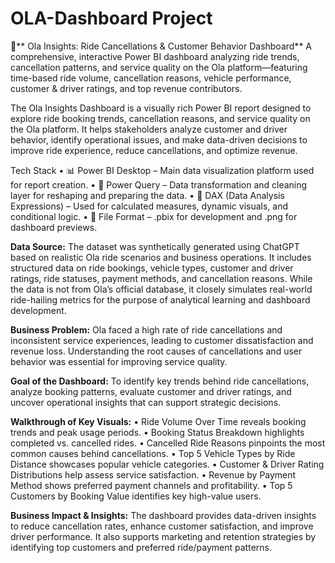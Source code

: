 # OLA-Dashboard Project
🚖** Ola Insights: Ride Cancellations & Customer Behavior Dashboard**
A comprehensive, interactive Power BI dashboard analyzing ride trends, cancellation patterns, and service quality on the Ola platform—featuring time-based ride volume, cancellation reasons, vehicle performance, customer & driver ratings, and top revenue contributors.

The Ola Insights Dashboard is a visually rich Power BI report designed to explore ride booking trends, cancellation reasons, and service quality on the Ola platform. It helps stakeholders analyze customer and driver behavior, identify operational issues, and make data-driven decisions to improve ride experience, reduce cancellations, and optimize revenue.

Tech Stack
• 📊 Power BI Desktop – Main data visualization platform used for report creation.
• 📂 Power Query – Data transformation and cleaning layer for reshaping and preparing the data.
• 🧠 DAX (Data Analysis Expressions) – Used for calculated measures, dynamic visuals, and conditional logic.
• 📁 File Format – .pbix for development and .png for dashboard previews.

**Data Source:**
The dataset was synthetically generated using ChatGPT based on realistic Ola ride scenarios and business operations. It includes structured data on ride bookings, vehicle types, customer and driver ratings, ride statuses, payment methods, and cancellation reasons. While the data is not from Ola’s official database, it closely simulates real-world ride-hailing metrics for the purpose of analytical learning and dashboard development.

**Business Problem:**
Ola faced a high rate of ride cancellations and inconsistent service experiences, leading to customer dissatisfaction and revenue loss. Understanding the root causes of cancellations and user behavior was essential for improving service quality.

**Goal of the Dashboard:**
To identify key trends behind ride cancellations, analyze booking patterns, evaluate customer and driver ratings, and uncover operational insights that can support strategic decisions.

**Walkthrough of Key Visuals:**
• Ride Volume Over Time reveals booking trends and peak usage periods.
• Booking Status Breakdown highlights completed vs. cancelled rides.
• Cancelled Ride Reasons pinpoints the most common causes behind cancellations.
• Top 5 Vehicle Types by Ride Distance showcases popular vehicle categories.
• Customer & Driver Rating Distributions help assess service satisfaction.
• Revenue by Payment Method shows preferred payment channels and profitability.
• Top 5 Customers by Booking Value identifies key high-value users.

**Business Impact & Insights:**
The dashboard provides data-driven insights to reduce cancellation rates, enhance customer satisfaction, and improve driver performance. It also supports marketing and retention strategies by identifying top customers and preferred ride/payment patterns.

